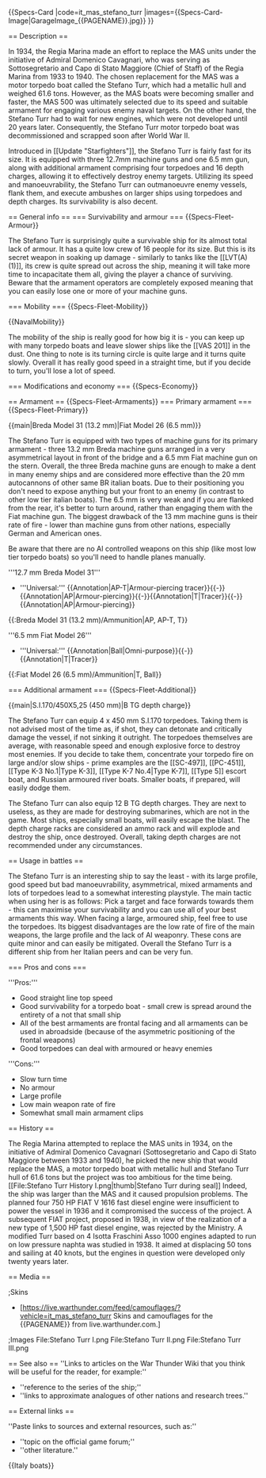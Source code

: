{{Specs-Card
|code=it_mas_stefano_turr
|images={{Specs-Card-Image|GarageImage_{{PAGENAME}}.jpg}}
}}

== Description ==
<!-- ''In the first part of the description, cover the history of the ship's creation and military application. In the second part, tell the reader about using this ship in the game. Add a screenshot: if a beginner player has a hard time remembering vehicles by name, a picture will help them identify the ship in question.'' -->
In 1934, the Regia Marina made an effort to replace the MAS units under the initiative of Admiral Domenico Cavagnari, who was serving as Sottosegretario and Capo di Stato Maggiore (Chief of Staff) of the Regia Marina from 1933 to 1940. The chosen replacement for the MAS was a motor torpedo boat called the Stefano Turr, which had a metallic hull and weighed 61.6 tons. However, as the MAS boats were becoming smaller and faster, the MAS 500 was ultimately selected due to its speed and suitable armament for engaging various enemy naval targets. On the other hand, the Stefano Turr had to wait for new engines, which were not developed until 20 years later. Consequently, the Stefano Turr motor torpedo boat was decommissioned and scrapped soon after World War II.

Introduced in [[Update "Starfighters"]], the Stefano Turr is fairly fast for its size. It is equipped with three 12.7mm machine guns and one 6.5 mm gun, along with additional armament comprising four torpedoes and 16 depth charges, allowing it to effectively destroy enemy targets. Utilizing its speed and manoeuvrability, the Stefano Turr can outmanoeuvre enemy vessels, flank them, and execute ambushes on larger ships using torpedoes and depth charges. Its survivability is also decent.

== General info ==
=== Survivability and armour ===
{{Specs-Fleet-Armour}}
<!-- ''Talk about the vehicle's armour. Note the most well-defended and most vulnerable zones, e.g. the ammo magazine. Evaluate the composition of components and assemblies responsible for movement and manoeuvrability. Evaluate the survivability of the primary and secondary armaments separately. Don't forget to mention the size of the crew, which plays an important role in fleet mechanics. Save tips on preserving survivability for the "Usage in battles" section. If necessary, use a graphical template to show the most well-protected or most vulnerable points in the armour.'' -->
The Stefano Turr is surprisingly quite a survivable ship for its almost total lack of armour. It has a quite low crew of 16 people for its size. But this is its secret weapon in soaking up damage - similarly to tanks like the [[LVT(A)(1)]], its crew is quite spread out across the ship, meaning it will take more time to incapacitate them all, giving the player a chance of surviving. Beware that the armament operators are completely exposed meaning that you can easily lose one or more of your machine guns.

=== Mobility ===
{{Specs-Fleet-Mobility}}
<!-- ''Write about the ship's mobility. Evaluate its power and manoeuvrability, rudder rerouting speed, stopping speed at full tilt, with its maximum forward and reverse speed.'' -->

{{NavalMobility}}

The mobility of the ship is really good for how big it is - you can keep up with many torpedo boats and leave slower ships like the [[VAS 201]] in the dust. One thing to note is its turning circle is quite large and it turns quite slowly. Overall it has really good speed in a straight time, but if you decide to turn, you'll lose a lot of speed.

=== Modifications and economy ===
{{Specs-Economy}}

== Armament ==
{{Specs-Fleet-Armaments}}
=== Primary armament ===
{{Specs-Fleet-Primary}}
<!-- ''Provide information about the characteristics of the primary armament. Evaluate their efficacy in battle based on their reload speed, ballistics and the capacity of their shells. Add a link to the main article about the weapon: <code><nowiki>{{main|Weapon name (calibre)}}</nowiki></code>. Broadly describe the ammunition available for the primary armament, and provide recommendations on how to use it and which ammunition to choose.'' -->
{{main|Breda Model 31 (13.2 mm)|Fiat Model 26 (6.5 mm)}}

The Stefano Turr is equipped with two types of machine guns for its primary armament - three 13.2 mm Breda machine guns arranged in a very asymmetrical layout in front of the bridge and a 6.5 mm Fiat machine gun on the stern. Overall, the three Breda machine guns are enough to make a dent in many enemy ships and are considered more effective than the 20 mm autocannons of other same BR italian boats. Due to their positioning you don't need to expose anything but your front to an enemy (in contrast to other low tier italian boats). The 6.5 mm is very weak and if you are flanked from the rear, it's better to turn around, rather than engaging them with the Fiat machine gun. The biggest drawback of the 13 mm machine guns is their rate of fire - lower than machine guns from other nations, especially German and American ones.

Be aware that there are no AI controlled weapons on this ship (like most low tier torpedo boats) so you'll need to handle planes manually.

'''12.7 mm Breda Model 31'''

* '''Universal:''' {{Annotation|AP-T|Armour-piercing tracer}}{{-}}{{Annotation|AP|Armour-piercing}}{{-}}{{Annotation|T|Tracer}}{{-}}{{Annotation|AP|Armour-piercing}}

{{:Breda Model 31 (13.2 mm)/Ammunition|AP, AP-T, T}}

'''6.5 mm Fiat Model 26'''

* '''Universal:''' {{Annotation|Ball|Omni-purpose}}{{-}}{{Annotation|T|Tracer}}

{{:Fiat Model 26 (6.5 mm)/Ammunition|T, Ball}}

=== Additional armament ===
{{Specs-Fleet-Additional}}
<!-- ''Describe the available additional armaments of the ship: depth charges, mines, torpedoes. Talk about their positions, available ammunition and launch features such as dead zones of torpedoes. If there is no additional armament, remove this section.'' -->
{{main|S.I.170/450X5,25 (450 mm)|B TG depth charge}}

The Stefano Turr can equip 4 x 450 mm S.I.170 torpedoes. Taking them is not advised most of the time as, if shot, they can detonate and critically damage the vessel, if not sinking it outright. The torpedoes themselves are average, with reasonable speed and enough explosive force to destroy most enemies. If you decide to take them, concentrate your torpedo fire on large and/or slow ships - prime examples are the [[SC-497]], [[PC-451]], [[Type K-3 No.1|Type K-3]], [[Type K-7 No.4|Type K-7]], [[Type 5]] escort boat, and Russian armoured river boats. Smaller boats, if prepared, will easily dodge them.

The Stefano Turr can also equip 12 B TG depth charges. They are next to useless, as they are made for destroying submarines, which are not in the game. Most ships, especially small boats, will easily escape the blast. The depth charge racks are considered an ammo rack and will explode and destroy the ship, once destroyed. Overall, taking depth charges are not recommended under any circumstances.

== Usage in battles ==
<!-- ''Describe the technique of using this ship, the characteristics of her use in a team and tips on strategy. Abstain from writing an entire guide – don't try to provide a single point of view, but give the reader food for thought. Talk about the most dangerous opponents for this vehicle and provide recommendations on fighting them. If necessary, note the specifics of playing with this vehicle in various modes (AB, RB, SB).'' -->
The Stefano Turr is an interesting ship to say the least - with its large profile, good speed but bad manoeuvrability, asymmetrical, mixed armaments and lots of torpedoes lead to a somewhat interesting playstyle. The main tactic when using her is as follows: Pick a target and face forwards towards them - this can maximise your survivability and you can use all of your best armaments this way. When facing a large, armoured ship, feel free to use the torpedoes. Its biggest disadvantages are the low rate of fire of the main weapons, the large profile and the lack of AI weaponry. These cons are quite minor and can easily be mitigated. Overall the Stefano Turr is a different ship from her Italian peers and can be very fun.

=== Pros and cons ===
<!-- ''Summarise and briefly evaluate the vehicle in terms of its characteristics and combat effectiveness. Mark its pros and cons in the bulleted list. Try not to use more than 6 points for each of the characteristics. Avoid using categorical definitions such as "bad", "good" and the like - use substitutions with softer forms such as "inadequate" and "effective".'' -->

'''Pros:'''

* Good straight line top speed
* Good survivability for a torpedo boat - small crew is spread around the entirety of a not that small ship
* All of the best armaments are frontal facing and all armaments can be used in abroadside (because of the asymmetric positioning of the frontal weapons)
* Good torpedoes can deal with armoured or heavy enemies

'''Cons:'''

* Slow turn time
* No armour
* Large profile
* Low main weapon rate of fire
* Somewhat small main armament clips

== History ==
<!-- ''Describe the history of the creation and combat usage of the ship in more detail than in the introduction. If the historical reference turns out to be too long, take it to a separate article, taking a link to the article about the ship and adding a block "/History" (example: <nowiki>https://wiki.warthunder.com/(Ship-name)/History</nowiki>) and add a link to it here using the <code>main</code> template. Be sure to reference text and sources by using <code><nowiki><ref></ref></nowiki></code>, as well as adding them at the end of the article with <code><nowiki><references /></nowiki></code>. This section may also include the ship's dev blog entry (if applicable) and the in-game encyclopedia description (under <code><nowiki>=== In-game description ===</nowiki></code>, also if applicable).'' -->
The Regia Marina attempted to replace the MAS units in 1934, on the initiative of Admiral Domenico Cavagnari (Sottosegretario and Capo di Stato Maggiore between 1933 and 1940), he picked the new ship that would replace the MAS, a motor torpedo boat with metallic hull and Stefano Turr hull of 61.6 tons but the project was too ambitious for the time being.
[[File:Stefano Turr History I.png|thumb|Stefano Turr during seal]]
Indeed, the ship was larger than the MAS and it caused propulsion problems. The planned four 750 HP FIAT V 1616 fast diesel engine were insufficient to power the vessel in 1936 and it compromised the success of the project. A subsequent FIAT project, proposed in 1938, in view of the realization of a new type of 1,500 HP fast diesel engine, was rejected by the Ministry. A modified Turr based on 4 Isotta Fraschini Asso 1000 engines adapted to run on low pressure naphta was studied in 1938. It aimed at displacing 50 tons and sailing at 40 knots, but the engines in question were developed only twenty years later.

== Media ==
<!-- ''Excellent additions to the article would be video guides, screenshots from the game, and photos.'' -->

;Skins

* [https://live.warthunder.com/feed/camouflages/?vehicle=it_mas_stefano_turr Skins and camouflages for the {{PAGENAME}} from live.warthunder.com.]

;Images
<gallery mode="packed-hover" heights="200">
File:Stefano Turr I.png
File:Stefano Turr II.png
File:Stefano Turr III.png
</gallery>

== See also ==
''Links to articles on the War Thunder Wiki that you think will be useful for the reader, for example:''

* ''reference to the series of the ship;''
* ''links to approximate analogues of other nations and research trees.''

== External links ==
<!-- ''Paste links to sources and external resources, such as:''
* ''topic on the official game forum;''
* ''other literature.'' -->
''Paste links to sources and external resources, such as:''

* ''topic on the official game forum;''
* ''other literature.''

{{Italy boats}}